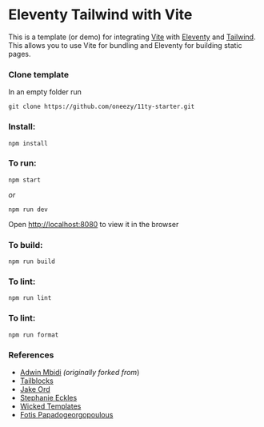 # Eleventy Tailwind with Vite

This is a template (or demo) for integrating [Vite](https://vitejs.dev) with [Eleventy](https://www.11ty.dev/) and [Tailwind](https://tailwindcss.com). This allows you to use Vite for bundling and Eleventy for building static pages.

### Clone template

In an empty folder run 
```
git clone https://github.com/oneezy/11ty-starter.git
```
### Install:

```
npm install
```

### To run:

```
npm start
```
*or*
```
npm run dev
```

Open [http://localhost:8080](http://localhost:8080) to view it in the browser

### To build:

```
npm run build
```

### To lint:

```
npm run lint
```

### To lint:

```
npm run format
```


### References
- [Adwin Mbidi](https://github.com/adwinmbd/eleventy-tailwind-vite-template) *(originally forked from*)
- [Tailblocks](https://tailblocks.cc)
- [Jake Ord](https://github.com/jorddy/eleventy-vite-sass)
- [Stephanie Eckles](https://github.com/5t3ph/smol-11ty-starter)
- [Wicked Templates](https://blocks.wickedtemplates.com)
- [Fotis Papadogeorgopoulous](https://github.com/fpapado/eleventy-with-vite)
